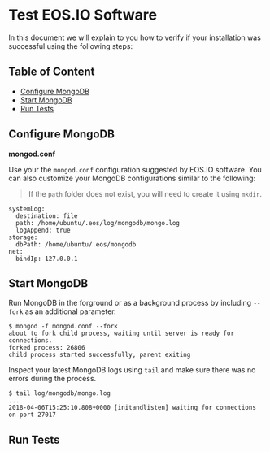 # Test EOS.IO Software

In this document we will explain to you how to verify if your installation was successful using the following steps:

## Table of Content

- [Configure MongoDB](#configure-mongodb)
- [Start MongoDB](#start-mongodb)
- [Run Tests](#run-tests)

## Configure MongoDB

**mongod.conf**

Use your the `mongod.conf` configuration suggested by EOS.IO software. You can also customize your MongoDB configurations similar to the following:

> If the `path` folder does not exist, you will need to create it using `mkdir`.

```
systemLog:
  destination: file
  path: /home/ubuntu/.eos/log/mongodb/mongo.log
  logAppend: true
storage:
  dbPath: /home/ubuntu/.eos/mongodb
net:
  bindIp: 127.0.0.1
```

## Start MongoDB

Run MongoDB in the forground or as a background process by including `--fork` as an additional parameter.

```
$ mongod -f mongod.conf --fork
about to fork child process, waiting until server is ready for connections.
forked process: 26806
child process started successfully, parent exiting
```

Inspect your latest MongoDB logs using `tail` and make sure there was no errors during the process.

```
$ tail log/mongodb/mongo.log
...
2018-04-06T15:25:10.808+0000 [initandlisten] waiting for connections on port 27017
```

## Run Tests
